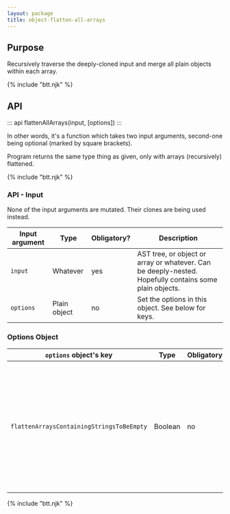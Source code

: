 ```yaml
---
layout: package
title: object-flatten-all-arrays
---
```


## Purpose

Recursively traverse the deeply-cloned input and merge all plain objects within each array.

{% include "btt.njk" %}

## API

::: api
flattenAllArrays(input, [options])
:::

In other words, it's a function which takes two input arguments, second-one being optional (marked by square brackets).

Program returns the same type thing as given, only with arrays (recursively) flattened.

{% include "btt.njk" %}

### API - Input

None of the input arguments are mutated. Their clones are being used instead.

| Input argument | Type         | Obligatory? | Description                                                                                            |
| -------------- | ------------ | ----------- | ------------------------------------------------------------------------------------------------------ |
| `input`        | Whatever     | yes         | AST tree, or object or array or whatever. Can be deeply-nested. Hopefully contains some plain objects. |
| `options`      | Plain object | no          | Set the options in this object. See below for keys.                                                    |

### Options Object

| `options` object's key                    | Type    | Obligatory? | Default | Description                                                                                                                                     |
| ----------------------------------------- | ------- | ----------- | ------- | ----------------------------------------------------------------------------------------------------------------------------------------------- |
| `flattenArraysContainingStringsToBeEmpty` | Boolean | no          | `false` | If any arrays contain strings, flatten them to be empty thing. This is turned off by default, but it's what you actually need most of the time. |

{% include "btt.njk" %}
